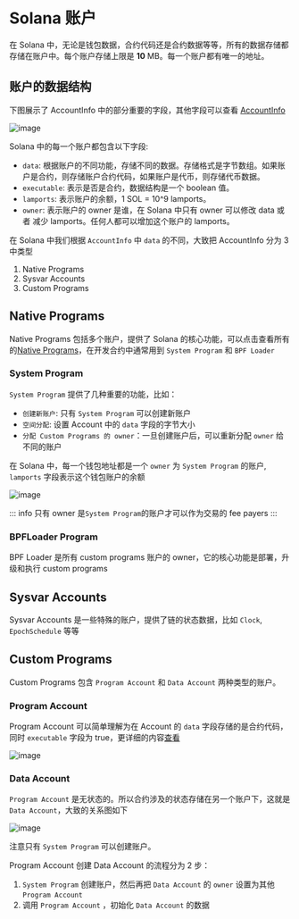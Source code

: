 # Solana 账户

在 Solana 中，无论是钱包数据，合约代码还是合约数据等等，所有的数据存储都存储在账户中。每个账户存储上限是 **10** MB。每一个账户都有唯一的地址。

## 账户的数据结构

下图展示了 AccountInfo 中的部分重要的字段，其他字段可以查看 [AccountInfo](https://github.com/solana-labs/solana/blob/27eff8408b7223bb3c4ab70523f8a8dca3ca6645/sdk/program/src/account_info.rs#L19)

![image](/accountinfo.svg "AccountInfo")

Solana 中的每一个账户都包含以下字段:

- `data`: 根据账户的不同功能，存储不同的数据。存储格式是字节数组。如果账户是合约，则存储账户合约代码，如果账户是代币，则存储代币数据。
- `executable`: 表示是否是合约，数据结构是一个 boolean 值。
- `lamports`: 表示账户的余额，1 SOL = 10^9 lamports。
- `owner`: 表示账户的 owner 是谁，在 Solana 中只有 owner 可以修改 data 或者 减少 lamports。任何人都可以增加这个账户的 lamports。

在 Solana 中我们根据 `AccountInfo` 中 `data` 的不同，大致把 AccountInfo 分为 3 中类型

1. Native Programs
2. Sysvar Accounts
3. Custom Programs

## Native Programs

Native Programs 包括多个账户，提供了 Solana 的核心功能，可以点击查看所有的[Native Programs](https://docs.solanalabs.com/runtime/programs)，在开发合约中通常用到 `System Program` 和 `BPF Loader`

### System Program

`System Program` 提供了几种重要的功能，比如：

- `创建新账户`: 只有 `System Program` 可以创建新账户
- `空间分配`: 设置 Account 中的 `data` 字段的字节大小
- `分配 Custom Programs 的 owner`：一旦创建账户后，可以重新分配 `owner` 给不同的账户

在 Solana 中，每一个钱包地址都是一个 `owner` 为 `System Program` 的账户, `lamports` 字段表示这个钱包账户的余额

![image](/system-account.svg "AccountInfo")

::: info
只有 owner 是`System Program`的账户才可以作为交易的 fee payers
:::

### BPFLoader Program

BPF Loader 是所有 custom programs 账户的 owner，它的核心功能是部署，升级和执行 custom programs

## Sysvar Accounts

Sysvar Accounts 是一些特殊的账户，提供了链的状态数据，比如 `Clock`, `EpochSchedule` 等等

## Custom Programs

Custom Programs 包含 `Program Account` 和 `Data Account` 两种类型的账户。

### Program Account

Program Account 可以简单理解为在 Account 的 `data` 字段存储的是合约代码，同时 `executable` 字段为 true，更详细的内容[查看](https://solana.com/zh/docs/core/accounts#program-account)

![image](/program-account-simple.svg "program-account-simple")

### Data Account

`Program Account` 是无状态的。所以合约涉及的状态存储在另一个账户下，这就是`Data Account`，大致的关系图如下

![image](/data-account.svg "data-account")

注意只有 `System Program` 可以创建账户。

Program Account 创建 Data Account 的流程分为 2 步：

1. `System Program` 创建账户，然后再把 `Data Account` 的 `owner` 设置为其他 `Program Account`
2. 调用 `Program Account` ，初始化 `Data Account` 的数据
